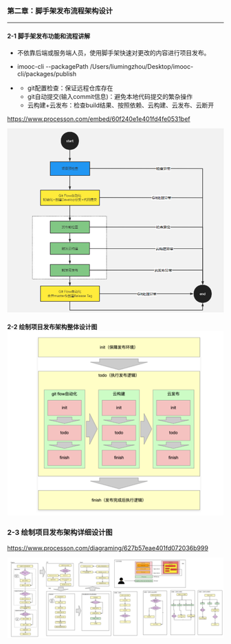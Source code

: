 ### 第二章：脚手架发布流程架构设计

------

#### 2-1  脚手架发布功能和流程讲解

- 不依靠后端或服务端人员，使用脚手架快速对更改的内容进行项目发布。
- imooc-cli --packagePath /Users/liumingzhou/Desktop/imooc-cli/packages/publish

- - git配置检查：保证远程仓库存在
  - git自动提交(输入commit信息)：避免本地代码提交的繁杂操作
  - 云构建+云发布：检查build结果、按照依赖、云构建、云发布、云断开

https://www.processon.com/embed/60f240e1e401fd4fe0531bef

![image-20220511145401754](image/image-20220511145401754.png)

#### 2-2 绘制项目发布架构整体设计图![img](image/1625130215799-45b4c6cb-5c12-473e-aa80-b419f7b4d313.png)

### 2-3 绘制项目发布架构详细设计图

https://www.processon.com/diagraming/627b57eae401fd072036b999

![git flow prepare阶段架构设计](image/git%20flow%20prepare%E9%98%B6%E6%AE%B5%E6%9E%B6%E6%9E%84%E8%AE%BE%E8%AE%A1.png)

